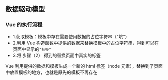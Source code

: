 ## 数据驱动模型

### Vue 的执行流程

- 1.获取模板：模板中存在需要使用数据的占位字符串（"坑"）
- 2.利用 Vue 构造函数中提供的数据来替换模板中的占位字符串，得到可以在页面中显示的`"标签"`
- 3.将 步骤（2） 得到的替换页面中真实的标签

Vue 利用提供的数据和模板生成一个新的 html 标签（node 元素），替换到了页面中放置模板的地方，也就是原先的模板不再存在
